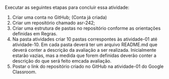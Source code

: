 Executar as seguintes etapas para concluir essa atividade:
1) Criar uma conta no GitHub; (Conta já criada)
2) Criar um repositório chamado asr-242;
3) Criar uma estrutura de pastas no repositório conforme as orientações definidas em Regras.
4) Na pasta atividades criar 10 pastas correspontes às atividade-01 até atividade-10. Em cada pasta deverá ter um arquivo README.md que deverá conter a descrição da avaliação a ser realizada. Inicialmente estarão vazias, mas a medida que forem definidas deverão conter a descrição do que será feito emcada avaliação.
5) Postar o link do repositório criado no GitHub na atividade-01 do Google Classroom.


